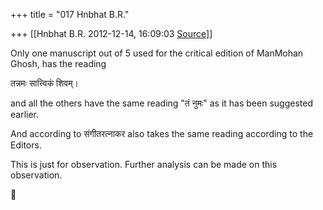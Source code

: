 +++
title = "017 Hnbhat B.R."

+++
[[Hnbhat B.R.	2012-12-14, 16:09:03 [Source](https://groups.google.com/g/samskrita/c/oiQbHSfNy1A)]]



Only one manuscript out of 5 used for the critical edition of ManMohan Ghosh, has the reading

  

तन्नमः सात्त्विकं शिवम्।

  

and all the others have the same reading "तं नुमः" as it has been suggested earlier.

  

And according to संगीतरत्नाकर also takes the same reading according to the Editors.

  

This is just for observation. Further analysis can be made on this observation.



